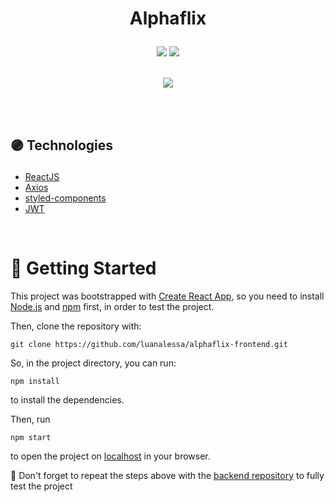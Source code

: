 # <p align = "center"> Alphaflix </p>
<p align = "center">
<img src="https://img.shields.io/badge/author-luanalessa-4dae71?style=flat-square" />
 <img src="https://img.shields.io/github/languages/count/luanalessa/alphaflix-frontend?color=4dae71&style=flat-square" />

</br>
<br/>
<p align="center"><img src="https://user-images.githubusercontent.com/72531277/136642816-abbb0f21-0125-4c9f-aa27-0838b2ab21f1.png"/></p>

</br>
<br/>

## <p align = "left"> 🟣 Technologies</p>

- [ReactJS](https://reactjs.org/)
- [Axios](https://axios-http.com/docs/intro)
- [styled-components](https://styled-components.com//)
- [JWT](https://jwt.io/)



</br>

# 🏁 Getting Started 

This project was bootstrapped with [Create React App](https://github.com/facebook/create-react-app), so you need to install [Node.js](https://nodejs.org/en/download/) and [npm](https://www.npmjs.com/) first, in order to test the project.

Then, clone the repository with:

```
git clone https://github.com/luanalessa/alphaflix-frontend.git
```

So, in the project directory, you can run:

```
npm install
```
to install the dependencies.

Then, run

```
npm start
```

to open the project on [localhost](http://localhost:3000) in your browser.

:stop_sign: Don't forget to repeat the steps above with the [backend repository](https://github.com/luanalessa/alphaflix-backend.git) to fully test the project
